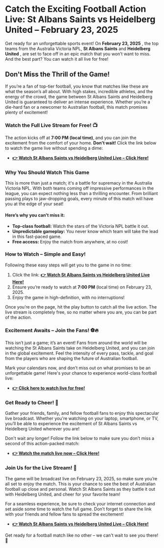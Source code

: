 # Catch the Exciting Football Action Live: St Albans Saints vs Heidelberg United – February 23, 2025

Get ready for an unforgettable sports event! On **February 23, 2025** , the top teams from the Australia Victoria NPL, **St Albans Saints** and **Heidelberg United** , are set to face off in an epic match that you won’t want to miss. And the best part? You can watch it all live for free!

## Don't Miss the Thrill of the Game!

If you’re a fan of top-tier football, you know that matches like these are what the season’s all about. With high stakes, incredible athletes, and the energy of the crowd, the game between St Albans Saints and Heidelberg United is guaranteed to deliver an intense experience. Whether you’re a die-hard fan or a newcomer to Australian football, this match promises plenty of excitement!

### Watch the Full Live Stream for Free! 📺

The action kicks off at **7:00 PM (local time)**, and you can join the excitement from the comfort of your home. **Don't wait!** Click the link below to watch the game live without spending a dime:

- [**👉 Watch St Albans Saints vs Heidelberg United Live – Click Here!**](https://tinyurl.com/livestreamfreeo?st=St+Albans+Saints+vs+Heidelberg+United&si=gh)

### Why You Should Watch This Game

This is more than just a match; it's a battle for supremacy in the Australia Victoria NPL. With both teams coming off impressive performances in the league, you can expect nothing less than a thrilling encounter. From brilliant passing plays to jaw-dropping goals, every minute of this match will have you at the edge of your seat!

#### Here’s why you can't miss it:

- **Top-class football:** Watch the stars of the Victoria NPL battle it out.
- **Unpredictable gameplay:** You never know which team will take the lead in this fast-paced game.
- **Free access:** Enjoy the match from anywhere, at no cost!

### How to Watch – Simple and Easy!

Following these easy steps will get you to the game in no time:

1. Click the link: [**👉 Watch St Albans Saints vs Heidelberg United Live Here!**](https://tinyurl.com/livestreamfreeo?st=St+Albans+Saints+vs+Heidelberg+United&si=gh)
2. Ensure you’re ready to watch at **7:00 PM** (local time) on February 23, 2025.
3. Enjoy the game in high-definition, with no interruptions!

Once you’re on the page, hit the play button to catch all the live action. The live stream is completely free, so no matter where you are, you can be part of the action.

### Excitement Awaits – Join the Fans! ⚽🔥

This isn’t just a game; it’s an event! Fans from around the world will be watching the St Albans Saints take on Heidelberg United, and you can join in the global excitement. Feel the intensity of every pass, tackle, and goal from the players who are shaping the future of Australian football.

Mark your calendars now, and don’t miss out on what promises to be an unforgettable game! Here's your chance to experience world-class football live:

- [**👉 Click here to watch live for free!**](https://tinyurl.com/livestreamfreeo?st=St+Albans+Saints+vs+Heidelberg+United&si=gh)

### Get Ready to Cheer! 🎉

Gather your friends, family, and fellow football fans to enjoy this spectacular live broadcast. Whether you're watching on your laptop, smartphone, or TV, you’ll be able to experience the excitement of St Albans Saints vs Heidelberg United wherever you are!

Don't wait any longer! Follow the link below to make sure you don’t miss a second of this action-packed match:

- [**👉 Watch the match live now – Click Here!**](https://tinyurl.com/livestreamfreeo?st=St+Albans+Saints+vs+Heidelberg+United&si=gh)

### Join Us for the Live Stream! 📅

The game will be broadcast live on February 23, 2025, so make sure you’re all set to enjoy the match. This is your chance to see the best of Australian football up close and personal. Watch St Albans Saints as they battle it out with Heidelberg United, and cheer for your favorite team!

For a seamless experience, be sure to check your internet connection and set aside some time to watch the full game. Don’t forget to share the link with your friends and fellow fans to spread the excitement!

- [**👉 Watch St Albans Saints vs Heidelberg United Live – Click Here!**](https://tinyurl.com/livestreamfreeo?st=St+Albans+Saints+vs+Heidelberg+United&si=gh)

Get ready for a football match like no other – we can't wait to see you there! 🌟
